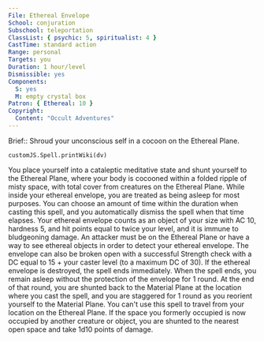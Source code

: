 ```yaml
---
File: Ethereal Envelope
School: conjuration
Subschool: teleportation
ClassList: { psychic: 5, spiritualist: 4 }
CastTime: standard action
Range: personal
Targets: you
Duration: 1 hour/level
Dismissible: yes
Components:
  S: yes
  M: empty crystal box
Patron: { Ethereal: 10 }
Copyright:
  Content: "Occult Adventures"
---
```

Brief:: Shroud your unconscious self in a cocoon on the Ethereal Plane.

```dataviewjs
customJS.Spell.printWiki(dv)
```

You place yourself into a cataleptic meditative state and shunt yourself to the Ethereal Plane, where your body is cocooned within a folded ripple of misty space, with total cover from creatures on the Ethereal Plane. While inside your ethereal envelope, you are treated as being asleep for most purposes. You can choose an amount of time within the duration when casting this spell, and you automatically dismiss the spell when that time elapses. Your ethereal envelope counts as an object of your size with AC 10, hardness 5, and hit points equal to twice your level, and it is immune to bludgeoning damage. An attacker must be on the Ethereal Plane or have a way to see ethereal objects in order to detect your ethereal envelope. The envelope can also be broken open with a successful Strength check with a DC equal to 15 + your caster level (to a maximum DC of 30). If the ethereal envelope is destroyed, the spell ends immediately.  When the spell ends, you remain asleep without the protection of the envelope for 1 round. At the end of that round, you are shunted back to the Material Plane at the location where you cast the spell, and you are staggered for 1 round as you reorient yourself to the Material Plane. You can't use this spell to travel from your location on the Ethereal Plane. If the space you formerly occupied is now occupied by another creature or object, you are shunted to the nearest open space and take 1d10 points of damage.
